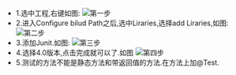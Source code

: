 - 1.选中工程,右键如图:
![第一步](https://upload-images.jianshu.io/upload_images/14467627-3441a0c3148b07e6.png?imageMogr2/auto-orient/strip%7CimageView2/2/w/1240)
- 2.进入Configure bilud Path之后,选中Liraries,选择add Liraries,如图:
![第二步](https://upload-images.jianshu.io/upload_images/14467627-89b010136e8bd275.png?imageMogr2/auto-orient/strip%7CimageView2/2/w/1240)
- 3.添加Junit.如图:
![第三步](https://upload-images.jianshu.io/upload_images/14467627-3adc2232a4da2f3b.png?imageMogr2/auto-orient/strip%7CimageView2/2/w/1240)
- 4.选择4.0版本,点击完成就可以了.如图
![第四步](https://upload-images.jianshu.io/upload_images/14467627-09655baf13110b13.png?imageMogr2/auto-orient/strip%7CimageView2/2/w/1240)
- 5.测试的方法不能是静态方法和带返回值的方法.在方法上加@Test.